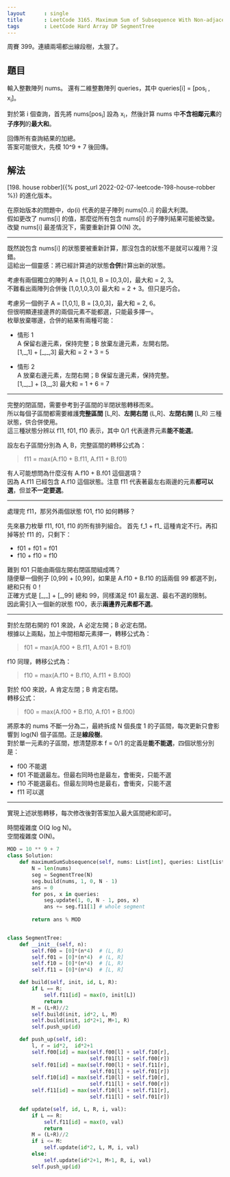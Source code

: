 ```yaml
---
layout      : single
title       : LeetCode 3165. Maximum Sum of Subsequence With Non-adjacent Elements
tags        : LeetCode Hard Array DP SegmentTree
---
```

周賽 399。連續兩場都出線段樹，太狠了。  

## 題目

輸入整數陣列 nums。
還有二維整數陣列 queries，其中 queries[i] = [pos<sub>i</sub> , x<sub>i</sub>]。  

對於第 i 個查詢，首先將 nums[pos<sub>i</sub>] 設為 x<sub>i</sub>，然後計算 nums 中**不含相鄰元素**的**子序列**的**最大和**。  

回傳所有查詢結果的加總。  
答案可能很大，先模 10^9 + 7 後回傳。  

## 解法

[198. house robber]({% post_url 2022-02-07-leetcode-198-house-robber %}) 的進化版本。  

在原始版本的問題中，dp(i) 代表的是子陣列 nums[0..i] 的最大利潤。  
假如更改了 nums[i] 的值，那麼從所有包含 nums[i] 的子陣列結果可能被改變。改變 nums[i] 最差情況下，需要重新計算 O(N) 次。  

---

既然說包含 nums[i] 的狀態要被重新計算，那沒包含的狀態不是就可以複用？沒錯。  
這給出一個靈感：將已經計算過的狀態**合併**計算出新的狀態。  

考慮有兩個獨立的陣列 A = [1,0,1], B = [0,3,0]，最大和 = 2, 3。  
不難看出兩陣列合併後 [1,0,1,0,3,0] 最大和 = 2 + 3。但只是巧合。  

考慮另一個例子 A = [1,0,1], B = [3,0,3]，最大和 = 2, 6。  
但很明顯連接邊界的兩個元素不能都選，只能最多擇一。  
枚舉放棄哪邊，合併的結果有兩種可能：  

- 情形 1  
    A 保留右邊元素，保持完整；B 放棄左邊元素，左開右閉。  
    [1,\_,1] + [\_,\_,3] 最大和 = 2 + 3 = 5  

- 情形 2  
    A 放棄右邊元素，左閉右開；B 保留左邊元素，保持完整。  
    [1,\_,\_] + [3,\_,3] 最大和 = 1 + 6 = 7  

---

完整的閉區間，需要參考到子區間的半閉狀態轉移而來。  
所以每個子區間都需要維護**完整區間** [L,R]、**左開右閉** (L,R]、**左閉右開** [L,R) 三種狀態，供合併使用。  
這三種狀態分辨以 f11, f01, f10 表示，其中 0/1 代表邊界元素**能不能選**。  

設左右子區間分別為 A, B，完整區間的轉移公式為：  
> f11 = max(A.f10 + B.f11, A.f11 + B.f01)  

有人可能想問為什麼沒有 A.f10 + B.f01 這個選項？  
因為 A.f11 已經包含 A.f10 這個狀態。注意 f11 代表著最左右兩邊的元素**都可以選**，但並**不一定要選**。  

---

處理完 f11，那另外兩個狀態 f01, f10 如何轉移？  

先來暴力枚舉 f11, f01, f10 的所有排列組合。
首先 f\_1 + f1\_ 這種肯定不行。再扣掉等於 f11 的，只剩下：  

- f01 + f01 = f01  
- f10 + f10 = f10  

難到 f01 只能由兩個左開右閉區間組成嗎？  
隨便舉一個例子 [0,99] + [0,99]，如果是 A.f10 + B.f10 的話兩個 99 都選不到，總和只有 0！  
正確方式是 [\_,\_] + [\_,99] 總和 99，同樣滿足 f01 最左選、最右不選的限制。  
因此需引入一個新的狀態 f00，表示**兩邊界元素都不選**。  

---

對於左閉右開的 f01 來說，A 必定左開；B 必定右閉。  
根據以上兩點，加上中間相鄰元素擇一，轉移公式為：  
> f01 = max(A.f00 + B.f11, A.f01 + B.f01)  

f10 同理，轉移公式為：  
> f10 = max(A.f10 + B.f10, A.f11 + B.f00)  

對於 f00 來說，A 肯定左閉；B 肯定右閉。  
轉移公式：  
> f00 = max(A.f00 + B.f10, A.f01 + B.f00)  

將原本的 nums 不斷一分為二，最終拆成 N 個長度 1 的子區間，每次更新只會影響到 log(N) 個子區間。正是**線段樹**。  
對於單一元素的子區間，想清楚原本 f = 0/1 的定義是**能不能選**，四個狀態分別是：  

- f00 不能選  
- f01 不能選最左。但最右同時也是最左，會衝突，只能不選  
- f10 不能選最右。但最左同時也是最右，會衝突，只能不選  
- f11 可以選  

---

實現上述狀態轉移，每次修改後對答案加入最大區間總和即可。  

時間複雜度 O(Q log N)。  
空間複雜度 O(N)。  

```python
MOD = 10 ** 9 + 7
class Solution:
    def maximumSumSubsequence(self, nums: List[int], queries: List[List[int]]) -> int:
        N = len(nums)
        seg = SegmentTree(N)
        seg.build(nums, 1, 0, N - 1)
        ans = 0
        for pos, x in queries:
            seg.update(1, 0, N - 1, pos, x)
            ans += seg.f11[1] # whole segment
            
        return ans % MOD


class SegmentTree:
    def __init__(self, n):
        self.f00 = [0]*(n*4)  # (L, R)
        self.f01 = [0]*(n*4)  # (L, R]
        self.f10 = [0]*(n*4)  # [L, R)
        self.f11 = [0]*(n*4)  # [L, R]

    def build(self, init, id, L, R):
        if L == R:
            self.f11[id] = max(0, init[L])
            return
        M = (L+R)//2
        self.build(init, id*2, L, M)
        self.build(init, id*2+1, M+1, R)
        self.push_up(id)

    def push_up(self, id):
        l, r = id*2,  id*2+1
        self.f00[id] = max(self.f00[l] + self.f10[r],
                           self.f01[l] + self.f00[r])
        self.f01[id] = max(self.f00[l] + self.f11[r],
                           self.f01[l] + self.f01[r])
        self.f10[id] = max(self.f10[l] + self.f10[r],
                           self.f11[l] + self.f00[r])
        self.f11[id] = max(self.f10[l] + self.f11[r],
                           self.f11[l] + self.f01[r])

    def update(self, id, L, R, i, val):
        if L == R:  
            self.f11[id] = max(0, val)
            return
        M = (L+R)//2
        if i <= M:
            self.update(id*2, L, M, i, val)
        else:
            self.update(id*2+1, M+1, R, i, val)
        self.push_up(id)
```
